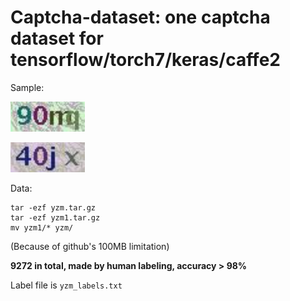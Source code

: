 # Captcha-dataset: one captcha dataset for tensorflow/torch7/keras/caffe2



Sample:

![](https://github.com/JingyaoLi/Machine_Learning/blob/master/captcha-dataset/0a1d2800-33ec-424f-8a3a-8e5b1ee2726b.png?raw=true)

![](https://github.com/JingyaoLi/Machine_Learning/blob/master/captcha-dataset/0a4b208f-3100-44a6-b530-dbe3670a480c.png?raw=true)



Data:

```
tar -ezf yzm.tar.gz
tar -ezf yzm1.tar.gz
mv yzm1/* yzm/
```

(Because of github's 100MB limitation)



**9272 in total, made by human labeling, accuracy > 98%**

Label file is `yzm_labels.txt`


